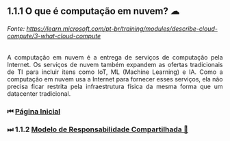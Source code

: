 ## 1.1.1 O que é computação em nuvem? ☁
###### Fonte: https://learn.microsoft.com/pt-br/training/modules/describe-cloud-compute/3-what-cloud-compute

<p align="justify"> A computação em nuvem é a entrega de serviços de computação pela Internet. Os serviços de nuvem também expandem as ofertas tradicionais de TI para incluir itens como IoT, ML (Machine Learning) e IA. Como a computação em nuvem usa a Internet para fornecer esses serviços, ela não precisa ficar restrita pela infraestrutura física da mesma forma que um datacenter tradicional. </a>

### ⏮ <a href="https://github.com/ofabiobatista/AZ-900/blob/main/README.md"> Página Inicial </a>
### ⏭ 1.1.2 <a href="https://github.com/ofabiobatista/AZ-900/blob/main/modeloResponsabilidadeCompartilhada.md"> Modelo de Responsabilidade Compartilhada 🤝 </a>
